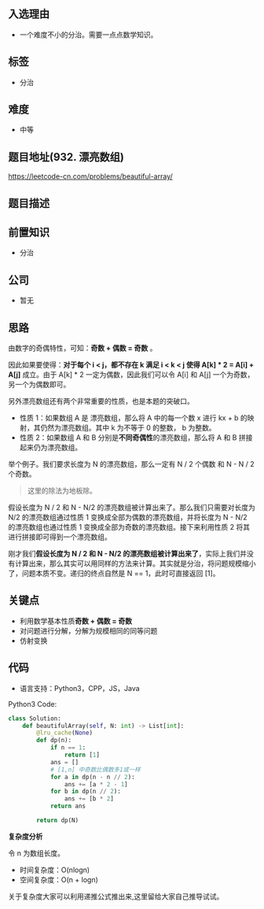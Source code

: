 ## 入选理由

- 一个难度不小的分治。需要一点点数学知识。

## 标签

- 分治

## 难度

- 中等

## 题目地址(932. 漂亮数组)

https://leetcode-cn.com/problems/beautiful-array/

## 题目描述

## 前置知识

- 分治

## 公司

- 暂无

## 思路

由数字的奇偶特性，可知：**奇数 + 偶数 = 奇数** 。

因此如果要使得：**对于每个  i < j，都不存在  k 满足  i < k < j 使得  A[k] \* 2 = A[i] + A[j]** 成立。由于 A[k] * 2 一定为偶数，因此我们可以令 A[i] 和 A[j] 一个为奇数，另一个为偶数即可。

另外漂亮数组还有两个非常重要的性质，也是本题的突破口。

- 性质 1：如果数组 A 是 漂亮数组，那么将 A 中的每一个数 x 进行 kx + b 的映射，其仍然为漂亮数组。其中 k 为不等于 0 的整数， b 为整数。
- 性质 2：如果数组 A 和 B 分别是**不同奇偶性**的漂亮数组，那么将 A 和 B 拼接起来仍为漂亮数组。

举个例子。我们要求长度为 N 的漂亮数组，那么一定有 N / 2 个偶数 和 N - N / 2 个奇数。

> 这里的除法为地板除。

假设长度为 N / 2 和 N - N/2 的漂亮数组被计算出来了。那么我们只需要对长度为 N/2 的漂亮数组通过性质 1 变换成全部为偶数的漂亮数组，并将长度为 N - N/2 的漂亮数组也通过性质 1 变换成全部为奇数的漂亮数组。接下来利用性质 2 将其进行拼接即可得到一个漂亮数组。

刚才我们**假设长度为 N / 2 和 N - N/2 的漂亮数组被计算出来了**，实际上我们并没有计算出来，那么其实可以用同样的方法来计算。其实就是分治，将问题规模缩小了，问题本质不变。递归的终点自然是 N == 1，此时可直接返回 [1]。

## 关键点

- 利用数学基本性质**奇数 + 偶数 = 奇数**
- 对问题进行分解，分解为规模相同的同等问题
- 仿射变换

## 代码

- 语言支持：Python3，CPP，JS，Java

Python3 Code:

```python
class Solution:
    def beautifulArray(self, N: int) -> List[int]:
        @lru_cache(None)
        def dp(n):
            if n == 1:
                return [1]
            ans = []
            # [1,n] 中奇数比偶数多1或一样
            for a in dp(n - n // 2):
                ans += [a * 2 - 1]
            for b in dp(n // 2):
                ans += [b * 2]
            return ans

        return dp(N)
```

**复杂度分析**

令 n 为数组长度。

- 时间复杂度：O(nlogn)
- 空间复杂度：O(n + logn)

关于复杂度大家可以利用递推公式推出来,这里留给大家自己推导试试。
